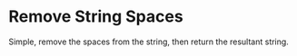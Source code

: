 <h1>Remove String Spaces</h1>

<p>Simple, remove the spaces from the string, then return the resultant string.</p>

